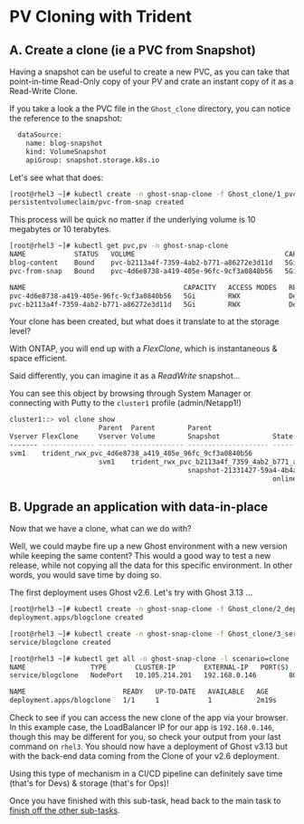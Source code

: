 # PV Cloning with Trident

## A. Create a clone (ie a PVC from Snapshot)

Having a snapshot can be useful to create a new PVC, as you can take that point-in-time Read-Only copy of your PV and crate an instant copy of it as a Read-Write Clone.

If you take a look a the PVC file in the `Ghost_clone` directory, you can notice the reference to the snapshot:

```bash
  dataSource:
    name: blog-snapshot
    kind: VolumeSnapshot
    apiGroup: snapshot.storage.k8s.io
```

Let's see what that does:

```bash
[root@rhel3 ~]# kubectl create -n ghost-snap-clone -f Ghost_clone/1_pvc_from_snap.yaml
persistentvolumeclaim/pvc-from-snap created
```

This process will be quick no matter if the underlying volume is 10 megabytes or 10 terabytes.

```bash
[root@rhel3 ~]# kubectl get pvc,pv -n ghost-snap-clone
NAME            STATUS   VOLUME                                     CAPACITY   ACCESS MODES   STORAGECLASS        AGE
blog-content    Bound    pvc-b2113a4f-7359-4ab2-b771-a86272e3d11d   5Gi        RWX            sc-file-rwx         20h
pvc-from-snap   Bound    pvc-4d6e8738-a419-405e-96fc-9cf3a0840b56   5Gi        RWX            sc-file-rwx         6s

NAME                                       CAPACITY   ACCESS MODES   RECLAIM POLICY   STATUS   CLAIM                 STORAGECLASS        REASON   AGE
pvc-4d6e8738-a419-405e-96fc-9cf3a0840b56   5Gi        RWX            Delete           Bound    ghost/pvc-from-snap   sc-file-rwx                  19s
pvc-b2113a4f-7359-4ab2-b771-a86272e3d11d   5Gi        RWX            Delete           Bound    ghost/blog-content    sc-file-rwx                  20h
```

Your clone has been created, but what does it translate to at the storage level?

With ONTAP, you will end up with a *FlexClone*, which is instantaneous & space efficient.

Said differently,  you can imagine it as a _ReadWrite_ snapshot...  

You can see this object by browsing through System Manager or connecting with Putty to the `cluster1` profile (admin/Netapp1!)

```bash
cluster1::> vol clone show
                      Parent  Parent        Parent
Vserver FlexClone     Vserver Volume        Snapshot             State     Type
------- ------------- ------- ------------- -------------------- --------- ----
svm1    trident_rwx_pvc_4d6e8738_a419_405e_96fc_9cf3a0840b56
                      svm1    trident_rwx_pvc_b2113a4f_7359_4ab2_b771_a86272e3d11d
                                            snapshot-21331427-59a4-4b4a-a71f-91ffe2fb39bc
                                                                 online    RW
```

## B. Upgrade an application with data-in-place

Now that we have a clone, what can we do with?

Well, we could maybe fire up a new Ghost environment with a new version while keeping the same content? This would a good way to test a new release, while not copying all the data for this specific environment. In other words, you would save time by doing so.  

The first deployment uses Ghost v2.6. Let's try with Ghost 3.13 ...

```bash
[root@rhel3 ~]# kubectl create -n ghost-snap-clone -f Ghost_clone/2_deploy.yaml
deployment.apps/blogclone created

[root@rhel3 ~]# kubectl create -n ghost-snap-clone -f Ghost_clone/3_service.yaml
service/blogclone created

[root@rhel3 ~]# kubectl get all -n ghost-snap-clone -l scenario=clone
NAME                TYPE       CLUSTER-IP       EXTERNAL-IP   PORT(S)        AGE
service/blogclone   NodePort   10.105.214.201   192.168.0.146        80:30071/TCP   12s

NAME                        READY   UP-TO-DATE   AVAILABLE   AGE
deployment.apps/blogclone   1/1     1            1           2m19s
```

Check to see if you can access the new clone of the app via your browser.  In this example case, the LoadBalancer IP for our app is `192.168.0.146`, though this may be different for you, so check your output from your last command on `rhel3`.  You should now have a deployment of Ghost v3.13 but with the back-end data coming from the Clone of your v2.6 deployment.

Using this type of mechanism in a CI/CD pipeline can definitely save time (that's for Devs) & storage (that's for Ops)!

Once you have finished with this sub-task, head back to the main task to [finish off the other sub-tasks](README.md#e-data-management-with-snapshots).
